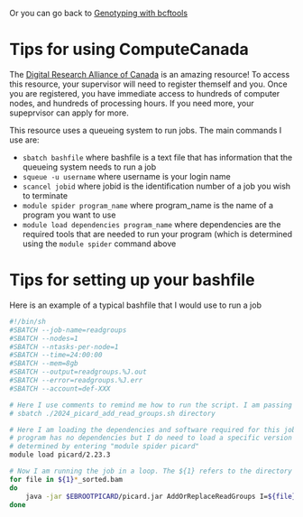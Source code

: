 Or you can go back to [Genotyping with bcftools](https://github.com/evansbenj/2024_BIO722/blob/master/5_genotyping_with_bcftools.md)

# Tips for using ComputeCanada

The [Digital Research Alliance of Canada](https://ccdb.alliancecan.ca/security/login) is an amazing resource!  To access this resource, your supervisor will need to register themself and you. Once you are registered, you have immediate access to hundreds of computer nodes, and hundreds of processing hours. If you need more, your supeprvisor can apply for more.

This resource uses a queueing system to run jobs.  The main commands I use are:
* `sbatch bashfile` where bashfile is a text file that has information that the queueing system needs to run a job
* `squeue -u username` where username is your login name
* `scancel jobid` where jobid is the identification number of a job you wish to terminate
* `module spider program_name` where program_name is the name of a program you want to use
* `module load dependencies program_name` where dependencies are the required tools that are needed to run your program (which is determined using the `module spider` command above

# Tips for setting up your bashfile

Here is an example of a typical bashfile that I would use to run a job
```sh
#!/bin/sh
#SBATCH --job-name=readgroups
#SBATCH --nodes=1
#SBATCH --ntasks-per-node=1
#SBATCH --time=24:00:00
#SBATCH --mem=8gb
#SBATCH --output=readgroups.%J.out
#SBATCH --error=readgroups.%J.err
#SBATCH --account=def-XXX

# Here I use comments to remind me how to run the script. I am passing in a path of a directory
# sbatch ./2024_picard_add_read_groups.sh directory 

# Here I am loading the dependencies and software required for this job; this particular
# program has no dependencies but I do need to load a specific version which was
# determined by entering "module spider picard"
module load picard/2.23.3

# Now I am running the job in a loop. The ${1} refers to the directory I passed in with the sbatch command
for file in ${1}*_sorted.bam
do
    java -jar $EBROOTPICARD/picard.jar AddOrReplaceReadGroups I=${file} O=${file}_rg.bam RGID=4 RGLB=$(basename $file) RGPL=ILLUMINA RGPU=$(basename $file) RGSM=$(basename $file)
done

```

